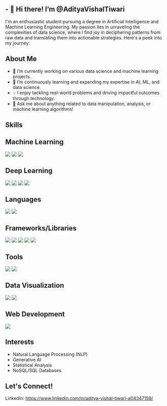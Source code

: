 ## - 👋 Hi there! I’m @AdityaVishalTiwari
I'm an enthusiastic student pursuing a degree in Artificial Intelligence and Machine Learning Engineering. My passion lies in unraveling the complexities of data science, where I find joy in deciphering patterns from raw data and translating them into actionable strategies. Here's a peek into my journey:

## About Me
- 🔭 I’m currently working on various data science and machine learning projects.
- 🌱 I’m continuously learning and expanding my expertise in AI, ML, and data science.
- 💡 I enjoy tackling real-world problems and driving impactful outcomes through technology.
- 💬 Ask me about anything related to data manipulation, analysis, or machine learning algorithms!

## Skills
## Machine Learning
<img src="https://img.icons8.com/color/48/000000/machine-learning.png"/>
<img src="https://img.icons8.com/color/48/000000/machine-learning.png"/>
<img src="https://img.icons8.com/color/48/000000/machine-learning.png"/>

## Deep Learning
<img src="https://img.icons8.com/color/48/000000/neural-network.png"/>
<img src="https://img.icons8.com/color/48/000000/neural-network.png"/>
<img src="https://img.icons8.com/color/48/000000/neural-network.png"/>
<img src="https://img.icons8.com/color/48/000000/gan.png"/>

## Languages
<img src="https://img.icons8.com/color/48/000000/python.png"/>
<img src="https://img.icons8.com/color/48/000000/c-plus-plus-logo.png"/>

## Frameworks/Libraries
<img src="https://img.icons8.com/color/48/000000/pytorch.png"/>
<img src="https://img.icons8.com/color/48/000000/tensorflow.png"/>
<img src="https://img.icons8.com/color/48/000000/scikit-learn.png"/>
<img src="https://img.icons8.com/color/48/000000/numpy.png"/>
<img src="https://img.icons8.com/color/48/000000/pandas.png"/>

## Tools
<img src="https://img.icons8.com/color/48/000000/jupyter-logo.png"/>
<img src="https://img.icons8.com/fluent/48/000000/github.png"/>

## Data Visualization
<img src="https://img.icons8.com/color/48/000000/matplotlib.png"/>
<img src="https://img.icons8.com/color/48/000000/seaborn.png"/>

## Web Development
<img src="https://img.icons8.com/color/48/000000/flask.png"/>



## Interests
- Natural Language Processing (NLP)
- Generative AI
- Statistical Analysis
- NoSQL/SQL Databases

## Let's Connect!
LinkedIn: https://www.linkedin.com/in/aditya-vishal-tiwari-a04347159/
